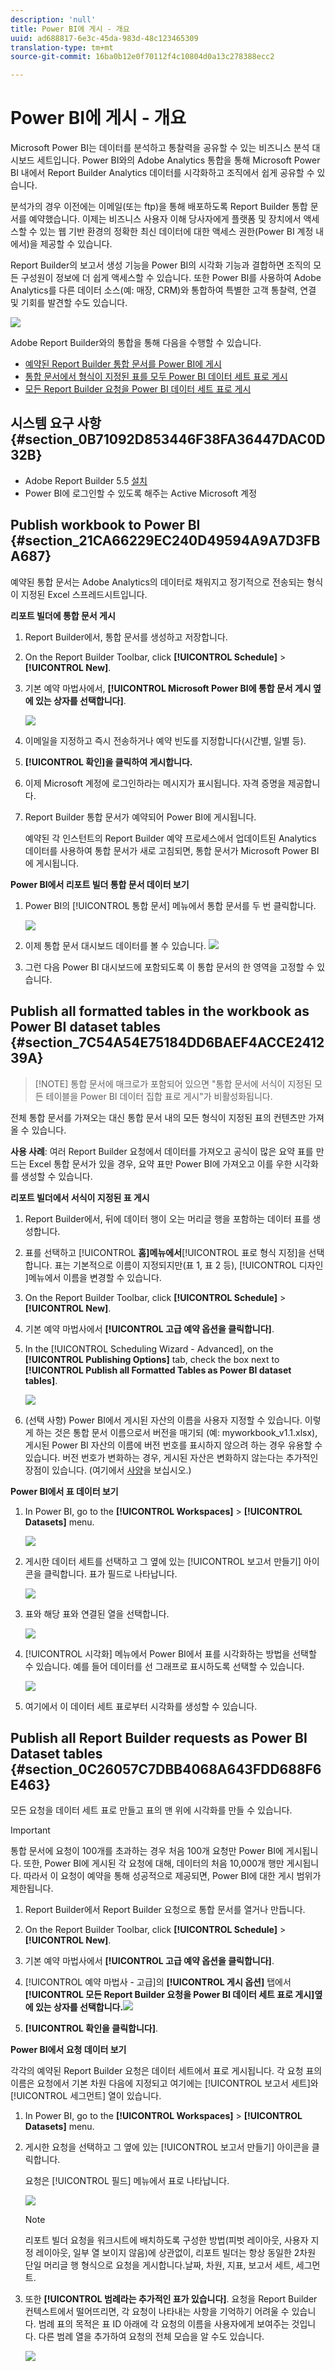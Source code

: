 ```yaml
---
description: 'null'
title: Power BI에 게시 - 개요
uuid: ad688817-6e3c-45da-983d-48c123465309
translation-type: tm+mt
source-git-commit: 16ba0b12e0f70112f4c10804d0a13c278388ecc2

---
```



# Power BI에 게시 - 개요

Microsoft Power BI는 데이터를 분석하고 통찰력을 공유할 수 있는 비즈니스 분석 대시보드 세트입니다. Power BI와의 Adobe Analytics 통합을 통해 Microsoft Power BI 내에서 Report Builder Analytics 데이터를 시각화하고 조직에서 쉽게 공유할 수 있습니다.

분석가의 경우 이전에는 이메일(또는 ftp)을 통해 배포하도록 Report Builder 통합 문서를 예약했습니다. 이제는 비즈니스 사용자 이해 당사자에게 플랫폼 및 장치에서 액세스할 수 있는 웹 기반 환경의 정확한 최신 데이터에 대한 액세스 권한(Power BI 계정 내에서)을 제공할 수 있습니다.

Report Builder의 보고서 생성 기능을 Power BI의 시각화 기능과 결합하면 조직의 모든 구성원이 정보에 더 쉽게 액세스할 수 있습니다. 또한 Power BI를 사용하여 Adobe Analytics를 다른 데이터 소스(예: 매장, CRM)와 통합하여 특별한 고객 통찰력, 연결 및 기회를 발견할 수도 있습니다.

![](assets/aaplusbi.png)

Adobe Report Builder와의 통합을 통해 다음을 수행할 수 있습니다.

* [예약된 Report Builder 통합 문서를 Power BI에 게시](/help/analyze/report-builder/whats-new-arb.md#rb-5-5-section)
* [통합 문서에서 형식이 지정된 표를 모두 Power BI 데이터 세트 표로 게시](/help/analyze/report-builder/whats-new-arb.md#rb-5-5-section)
* [모든 Report Builder 요청을 Power BI 데이터 세트 표로 게시](/help/analyze/report-builder/whats-new-arb.md#rb-5-5-section)

## 시스템 요구 사항 {#section_0B71092D853446F38FA36447DAC0D32B}

* Adobe Report Builder 5.5 [설치](/help/analyze/report-builder/setup/t-install-arb.md)
* Power BI에 로그인할 수 있도록 해주는 Active Microsoft 계정

## Publish workbook to Power BI {#section_21CA66229EC240D49594A9A7D3FBA687}

예약된 통합 문서는 Adobe Analytics의 데이터로 채워지고 정기적으로 전송되는 형식이 지정된 Excel 스프레드시트입니다.

**리포트 빌더에 통합 문서 게시**

1. Report Builder에서, 통합 문서를 생성하고 저장합니다.
1. On the Report Builder Toolbar, click **[!UICONTROL Schedule]** &gt; **[!UICONTROL New]**.

1. 기본 예약 마법사에서, **[!UICONTROL Microsoft Power BI에 통합 문서 게시 옆에 있는 상자를 선택합니다]**.

   ![](assets/simple-schedule-wizard.png)

1. 이메일을 지정하고 즉시 전송하거나 예약 빈도를 지정합니다(시간별, 일별 등).
1. **[!UICONTROL 확인]을 클릭하여 게시합니다.**
1. 이제 Microsoft 계정에 로그인하라는 메시지가 표시됩니다. 자격 증명을 제공합니다.
1. Report Builder 통합 문서가 예약되어 Power BI에 게시됩니다.

   예약된 각 인스턴트의 Report Builder 예약 프로세스에서 업데이트된 Analytics 데이터를 사용하여 통합 문서가 새로 고침되면, 통합 문서가 Microsoft Power BI에 게시됩니다.

**Power BI에서 리포트 빌더 통합 문서 데이터 보기**

1. Power BI의 [!UICONTROL 통합 문서] 메뉴에서 통합 문서를 두 번 클릭합니다.

   ![](assets/workbooks-power-bi.png)

1. 이제 통합 문서 대시보드 데이터를 볼 수 있습니다.  ![](assets/view-data-pbi.png)

1. 그런 다음 Power BI 대시보드에 포함되도록 이 통합 문서의 한 영역을 고정할 수 있습니다.

## Publish all formatted tables in the workbook as Power BI dataset tables {#section_7C54A54E75184DD6BAEF4ACCE241239A}

> [!NOTE] 통합 문서에 매크로가 포함되어 있으면 "통합 문서에 서식이 지정된 모든 테이블을 Power BI 데이터 집합 표로 게시"가 비활성화됩니다.

전체 통합 문서를 가져오는 대신 통합 문서 내의 모든 형식이 지정된 표의 컨텐츠만 가져올 수 있습니다.

**사용 사례**: 여러 Report Builder 요청에서 데이터를 가져오고 공식이 많은 요약 표를 만드는 Excel 통합 문서가 있을 경우, 요약 표만 Power BI에 가져오고 이를 우한 시각화를 생성할 수 있습니다.

**리포트 빌더에서 서식이 지정된 표 게시**

1. Report Builder에서, 뒤에 데이터 행이 오는 머리글 행을 포함하는 데이터 표를 생성합니다.
1. 표를 선택하고 [!UICONTROL **홈]메뉴에서**[!UICONTROL 표로 형식 지정]을 선택합니다. 표는 기본적으로 이름이 지정되지만(표 1, 표 2 등), [!UICONTROL 디자인 ]메뉴에서 이름을 변경할 수 있습니다.

1. On the Report Builder Toolbar, click **[!UICONTROL Schedule]** &gt; **[!UICONTROL New]**.

1. 기본 예약 마법사에서 **[!UICONTROL 고급 예약 옵션을 클릭합니다]**.
1. In the [!UICONTROL Scheduling Wizard - Advanced], on the **[!UICONTROL Publishing Options]** tab, check the box next to **[!UICONTROL Publish all Formatted Tables as Power BI dataset tables]**.

   ![](assets/advanced-schedule-wizard2.png)

1. (선택 사항) Power BI에서 게시된 자산의 이름을 사용자 지정할 수 있습니다. 이렇게 하는 것은 통합 문서 이름으로서 버전을 매기되 (예: myworkbook_v1.1.xlsx), 게시된 Power BI 자산의 이름에 버전 번호를 표시하지 않으려 하는 경우 유용할 수 있습니다. 버전 번호가 변화하는 경우, 게시된 자산은 변화하지 않는다는 추가적인 장점이 있습니다. (여기에서 [사양](/help/analyze/report-builder/c-publish-power-bi/specifications-limits.md)을 보십시오.)

**Power BI에서 표 데이터 보기**

1. In Power BI, go to the **[!UICONTROL Workspaces]** &gt; **[!UICONTROL Datasets]** menu.

   ![](assets/datasets-menu.png)

1. 게시한 데이터 세트를 선택하고 그 옆에 있는 [!UICONTROL 보고서 만들기] 아이콘을 클릭합니다. 표가 필드로 나타납니다.

   ![](assets/formatted-tables.png)

1. 표와 해당 표와 연결된 열을 선택합니다.

   ![](assets/view-table-dataset.png)

1. [!UICONTROL 시각화] 메뉴에서 Power BI에서 표를 시각화하는 방법을 선택할 수 있습니다. 예를 들어 데이터를 선 그래프로 표시하도록 선택할 수 있습니다.

   ![](assets/bi-line-graph.png)

1. 여기에서 이 데이터 세트 표로부터 시각화를 생성할 수 있습니다.

## Publish all Report Builder requests as Power BI Dataset tables {#section_0C26057C7DBB4068A643FDD688F6E463}

모든 요청을 데이터 세트 표로 만들고 표의 맨 위에 시각화를 만들 수 있습니다.

>[!IMPORTANT]
>
>통합 문서에 요청이 100개를 초과하는 경우 처음 100개 요청만 Power BI에 게시됩니다. 또한, Power BI에 게시된 각 요청에 대해, 데이터의 처음 10,000개 행만 게시됩니다. 따라서 이 요청이 예약을 통해 성공적으로 제공되면, Power BI에 대한 게시 범위가 제한됩니다.

1. Report Builder에서 Report Builder 요청으로 통합 문서를 열거나 만듭니다.
1. On the Report Builder Toolbar, click **[!UICONTROL Schedule]** &gt; **[!UICONTROL New]**.

1. 기본 예약 마법사에서 **[!UICONTROL 고급 예약 옵션을 클릭합니다]**.
1. [!UICONTROL 예약 마법사 - 고급]의 **[!UICONTROL 게시 옵션]** 탭에서 **[!UICONTROL 모든 Report Builder 요청을 Power BI 데이터 세트 표로 게시]옆에 있는 상자를 선택합니다.**![](assets/advanced-schedule-wizard2.png)

1. **[!UICONTROL 확인을 클릭합니다]**.

**Power BI에서 요청 데이터 보기**

각각의 예약된 Report Builder 요청은 데이터 세트에서 표로 게시됩니다. 각 요청 표의 이름은 요청에서 기본 차원 다음에 지정되고 여기에는 [!UICONTROL 보고서 세트]와 [!UICONTROL 세그먼트] 열이 있습니다.

1. In Power BI, go to the **[!UICONTROL Workspaces]** &gt; **[!UICONTROL Datasets]** menu.

1. 게시한 요청을 선택하고 그 옆에 있는 [!UICONTROL 보고서 만들기] 아이콘을 클릭합니다.

   요청은 [!UICONTROL 필드] 메뉴에서 표로 나타납니다.

   ![](assets/published-requests.png)

   >[!NOTE]
   >
   >리포트 빌더 요청을 워크시트에 배치하도록 구성한 방법(피벗 레이아웃, 사용자 지정 레이아웃, 일부 열 보이지 않음)에 상관없이, 리포트 빌더는 항상 동일한 2차원 단일 머리글 행 형식으로 요청을 게시합니다.날짜, 차원, 지표, 보고서 세트, 세그먼트.

1. 또한 **[!UICONTROL 범례라는 추가적인 표가 있습니다]**. 요청을 Report Builder 컨텍스트에서 떨어뜨리면, 각 요청이 나타내는 사항을 기억하기 어려울 수 있습니다. 범례 표의 목적은 표 ID 아래에 각 요청의 이름을 사용자에게 보여주는 것입니다. 다른 범례 열을 추가하여 요청의 전체 모습을 알 수도 있습니다.

   ![](assets/legend-table.png)

